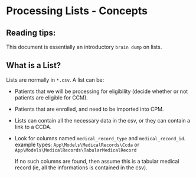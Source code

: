 # Processing Lists - Concepts

## Reading tips:
This document is essentially an introductory `brain dump` on lists.

## What is a List?
Lists are normally in `*.csv`.
A list can be:
- Patients that we will be processing for eligibility (decide whether or not patients are eligible for CCM).
- Patients that are enrolled, and need to be imported into CPM.

- Lists can contain all the necessary data in the csv, or they can contain a link to a CCDA.
- Look for columns named `medical_record_type` and `medical_record_id`.
    example types: `App\Models\MedicalRecords\Ccda` or `App\Models\MedicalRecords\TabularMedicalRecord`
    
  If no such columns are found, then assume this is a tabular medical record (ie, all the informations is contained in the csv). 